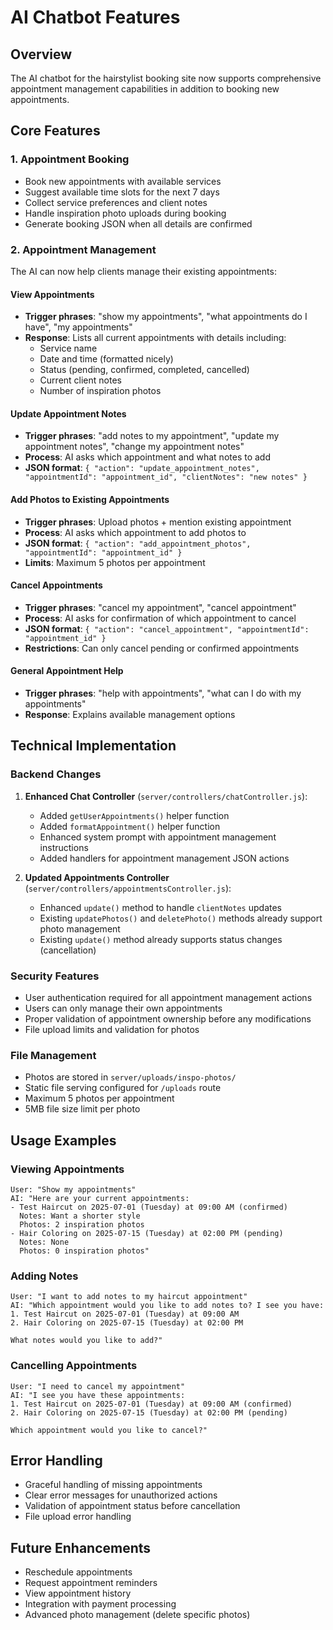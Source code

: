 # AI Chatbot Features

## Overview
The AI chatbot for the hairstylist booking site now supports comprehensive appointment management capabilities in addition to booking new appointments.

## Core Features

### 1. Appointment Booking
- Book new appointments with available services
- Suggest available time slots for the next 7 days
- Collect service preferences and client notes
- Handle inspiration photo uploads during booking
- Generate booking JSON when all details are confirmed

### 2. Appointment Management
The AI can now help clients manage their existing appointments:

#### View Appointments
- **Trigger phrases**: "show my appointments", "what appointments do I have", "my appointments"
- **Response**: Lists all current appointments with details including:
  - Service name
  - Date and time (formatted nicely)
  - Status (pending, confirmed, completed, cancelled)
  - Current client notes
  - Number of inspiration photos

#### Update Appointment Notes
- **Trigger phrases**: "add notes to my appointment", "update my appointment notes", "change my appointment notes"
- **Process**: AI asks which appointment and what notes to add
- **JSON format**: `{ "action": "update_appointment_notes", "appointmentId": "appointment_id", "clientNotes": "new notes" }`

#### Add Photos to Existing Appointments
- **Trigger phrases**: Upload photos + mention existing appointment
- **Process**: AI asks which appointment to add photos to
- **JSON format**: `{ "action": "add_appointment_photos", "appointmentId": "appointment_id" }`
- **Limits**: Maximum 5 photos per appointment

#### Cancel Appointments
- **Trigger phrases**: "cancel my appointment", "cancel appointment"
- **Process**: AI asks for confirmation of which appointment to cancel
- **JSON format**: `{ "action": "cancel_appointment", "appointmentId": "appointment_id" }`
- **Restrictions**: Can only cancel pending or confirmed appointments

#### General Appointment Help
- **Trigger phrases**: "help with appointments", "what can I do with my appointments"
- **Response**: Explains available management options

## Technical Implementation

### Backend Changes
1. **Enhanced Chat Controller** (`server/controllers/chatController.js`):
   - Added `getUserAppointments()` helper function
   - Added `formatAppointment()` helper function
   - Enhanced system prompt with appointment management instructions
   - Added handlers for appointment management JSON actions

2. **Updated Appointments Controller** (`server/controllers/appointmentsController.js`):
   - Enhanced `update()` method to handle `clientNotes` updates
   - Existing `updatePhotos()` and `deletePhoto()` methods already support photo management
   - Existing `update()` method already supports status changes (cancellation)

### Security Features
- User authentication required for all appointment management actions
- Users can only manage their own appointments
- Proper validation of appointment ownership before any modifications
- File upload limits and validation for photos

### File Management
- Photos are stored in `server/uploads/inspo-photos/`
- Static file serving configured for `/uploads` route
- Maximum 5 photos per appointment
- 5MB file size limit per photo

## Usage Examples

### Viewing Appointments
```
User: "Show my appointments"
AI: "Here are your current appointments:
- Test Haircut on 2025-07-01 (Tuesday) at 09:00 AM (confirmed)
  Notes: Want a shorter style
  Photos: 2 inspiration photos
- Hair Coloring on 2025-07-15 (Tuesday) at 02:00 PM (pending)
  Notes: None
  Photos: 0 inspiration photos"
```

### Adding Notes
```
User: "I want to add notes to my haircut appointment"
AI: "Which appointment would you like to add notes to? I see you have:
1. Test Haircut on 2025-07-01 (Tuesday) at 09:00 AM
2. Hair Coloring on 2025-07-15 (Tuesday) at 02:00 PM

What notes would you like to add?"
```

### Cancelling Appointments
```
User: "I need to cancel my appointment"
AI: "I see you have these appointments:
1. Test Haircut on 2025-07-01 (Tuesday) at 09:00 AM (confirmed)
2. Hair Coloring on 2025-07-15 (Tuesday) at 02:00 PM (pending)

Which appointment would you like to cancel?"
```

## Error Handling
- Graceful handling of missing appointments
- Clear error messages for unauthorized actions
- Validation of appointment status before cancellation
- File upload error handling

## Future Enhancements
- Reschedule appointments
- Request appointment reminders
- View appointment history
- Integration with payment processing
- Advanced photo management (delete specific photos) 